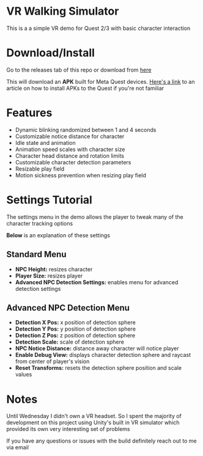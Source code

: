 # VR Walking Simulator

This is a a simple VR demo for Quest 2/3 with basic character interaction


# Download/Install

Go to the releases tab of this repo or download from [here](https://github.com/Fishybearr/VRDemo/releases)

This will download an **APK** built for Meta Quest devices. [Here's a link](https://zybervr.com/blogs/news/step-by-step-guide-on-how-to-install-apk-files-on-meta-quest?srsltid=AfmBOoqLH8bR3lSui0X0xSGTDa3lsftaY8jrkxrYhX1pABrDk11nyly1) to an article on how to install APKs to the Quest if you're not familiar

# Features

 - Dynamic blinking randomized between 1 and 4 seconds
 - Customizable notice distance for character
 - Idle state and animation
 - Animation speed scales with character size
 - Character head distance and rotation limits
 - Customizable character detection parameters
 - Resizable play field
 - Motion sickness prevention when resizing play field

# Settings Tutorial

   The settings menu in the demo allows the player to tweak many of the character tracking options
   
   **Below** is an explanation of these settings

   ## Standard Menu
   - **NPC Height:** resizes character
   - **Player Size:** resizes player
   - **Advanced NPC Detection Settings:** enables menu for advanced detection settings

   ## Advanced NPC Detection Menu
   - **Detection X Pos:** x position of detection sphere
   - **Detection Y Pos:** y position of detection sphere
   - **Detection Z Pos:** z position of detection sphere
   - **Detection Scale:** scale of detection sphere
   - **NPC Notice Distance:** distance away character will notice player
   - **Enable Debug View:** displays character detection sphere and raycast from center of player's vision
   - **Reset Transforms:** resets the detection sphere position and scale values

# Notes

   Until Wednesday I didn't own a VR headset. So I spent the majority of development on this project using Unity's built in VR simulator which provided its own very interesting set of problems

   If you have any questions or issues with the build definitely reach out to me via email
